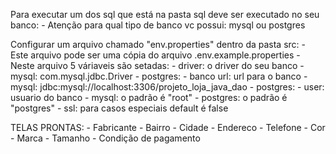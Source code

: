 Para executar um dos sql que está na pasta sql deve ser executado no seu banco:
	- Atenção para qual tipo de banco vc possui: mysql ou postgres

Configurar um arquivo chamado "env.properties" dentro da pasta src:
	- Este arquivo pode ser uma cópia do arquivo .env.example.properties
	- Neste arquivo 5 váriaveis são setadas:
		- driver: o driver do seu banco
			- mysql: com.mysql.jdbc.Driver
			- postgres: 
		- banco url: url para o banco
			- mysql: jdbc:mysql://localhost:3306/projeto_loja_java_dao
			- postgres:
		- user: usuario do banco
			- mysql: o padrão é "root"
			- postgres: o padrão é "postgres"
		- ssl: para casos especiais default é false

TELAS PRONTAS:
	- Fabricante
	- Bairro
	- Cidade
	- Endereco
	- Telefone
	- Cor
	- Marca
	- Tamanho
    - Condição de pagamento
